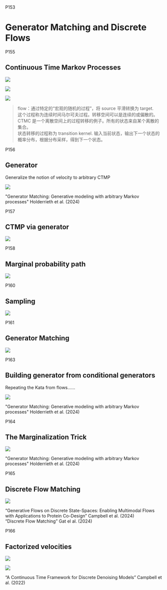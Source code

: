 
P153    
# Generator Matching and Discrete Flows

P155     
## Continuous Time Markov Processes    

![](../assets/P155图-1.png)

![](../assets/P155图-2.png)

![](../assets/P155图-3.png)

> flow：通过特定的“宏观的随机的过程”，将 source 平滑转换为 target.     
这个过程称为连续时间马尔可夫过程。转移空间可以是连续的或偏散的。    
CTMC 是一个离散空间上的过程转移的例子。所有的状态来自某个离散的集合。       
状态转移的过程称为 transition kernel. 输入当前状态，输出下一个状态的概率分布，根据分布采样，得到下一个状态。     

P156    
## Generator

Generalize the notion of velocity to arbitrary CTMP 

![](../assets/P156图.png)

"Generator Matching: Generative modeling with arbitrary Markov processes" Holderrieth et al. (2024)      

P157    
## CTMP via generator

![](../assets/P157图.png)

P158     
## Marginal probability path

![](../assets/P158图.png)

P160    
## Sampling

![](../assets/P160图.png)


P161     
## Generator Matching    

![](../assets/P161图.png)

P163      
## Building generator from conditional generators

Repeating the Kata from flows……      

![](../assets/P163图.png)

"Generator Matching: Generative modeling with arbitrary Markov processes" Holderrieth et al. (2024)     

P164     
## The Marginalization Trick 

![](../assets/P164图.png)

"Generator Matching: Generative modeling with arbitrary Markov processes" Holderrieth et al. (2024)     

P165    
## Discrete Flow Matching

![](../assets/P165图.png)

“Generative Flows on Discrete State-Spaces: Enabling Multimodal Flows with Applications to Protein Co-Design” Campbell et al. (2024)      
“Discrete Flow Matching” Gat el al. (2024)       

P166    
## Factorized velocities

![](../assets/P166图-1.png)

![](../assets/P166图-2.png)

“A Continuous Time Framework for Discrete Denoising Models” Campbell et al. (2022)     